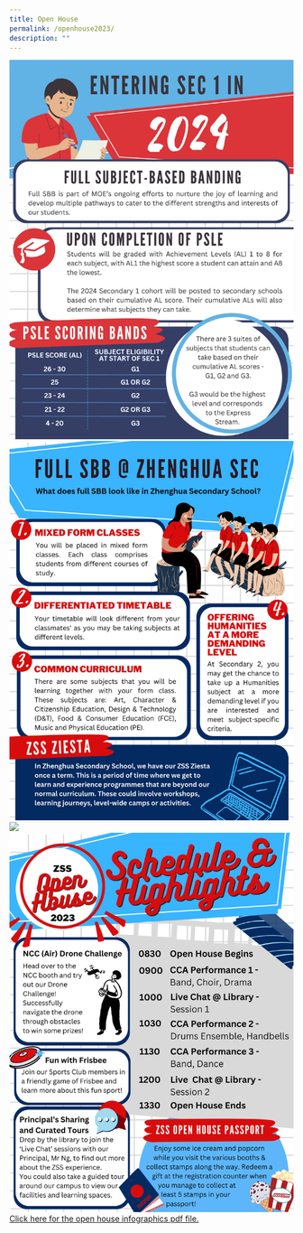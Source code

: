 ```yaml
---
title: Open House
permalink: /openhouse2023/
description: ""
---
```

![](/images/zssopenhouseinfographicspage1.jpg)![](/images/zssopenhouseinfographicspage2.jpg)![](/images/zssopenhouseinfographicspage3.jpg)![](/images/zssopenhouseinfographicspage4.jpg)
[Click here for the open house infographics pdf file.](/files/open%20house%20infographics%202023.pdf)
